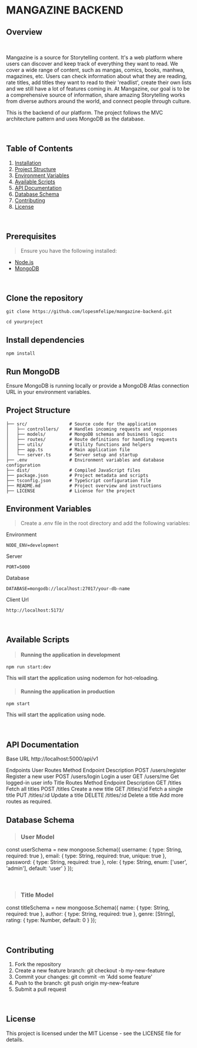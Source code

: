 # MANGAZINE BACKEND

## Overview
<br>

 Mangazine is a source for Storytelling content. It's a web platform where users can discover and keep track of everything they want to read. We cover a wide range of content, such as mangas, comics, books, manhwa, magazines, etc. 
 Users can check information about what they are reading, rate titles, add titles they want to read to their 'readlist', create their own lists and we still have a lot of features coming in. At Mangazine, our goal is to be a comprehensive source of information, share amazing Storytelling works from diverse authors around the world, and connect people through culture.


 This is the backend of our platform. The project follows the MVC architecture pattern and uses MongoDB as the database.

<br>

## Table of Contents

1. [Installation](#installation)
2. [Project Structure](#project-structure)
3. [Environment Variables](#environment-variables)
4. [Available Scripts](#available-scripts)
5. [API Documentation](#api-documentation)
6. [Database Schema](#database-schema)
7. [Contributing](#contributing)
8. [License](#license)

<br>

## Prerequisites
> Ensure you have the following installed:
- [Node.js](https://nodejs.org/)
- [MongoDB](https://www.mongodb.com/)

<br>

## Clone the repository
 ```
git clone https://github.com/lopesmfelipe/mangazine-backend.git
```
```
cd yourproject
```

## Install dependencies
```
npm install
```

## Run MongoDB

Ensure MongoDB is running locally or provide a MongoDB Atlas connection URL in your environment variables.


## Project Structure

```
├── src/                # Source code for the application
│   ├── controllers/    # Handles incoming requests and responses
│   ├── models/         # MongoDB schemas and business logic
│   ├── routes/         # Route definitions for handling requests
│   ├── utils/          # Utility functions and helpers
│   ├── app.ts          # Main application file
│   └── server.ts       # Server setup and startup
├── .env                # Environment variables and database configuration
├── dist/               # Compiled JavaScript files
├── package.json        # Project metadata and scripts
├── tsconfig.json       # TypeScript configuration file
├── README.md           # Project overview and instructions
├── LICENSE             # License for the project

```


## Environment Variables

> Create a .env file in the root directory and add the following variables:

Environment
```
NODE_ENV=development
```

Server
```
PORT=5000
```

Database
```
DATABASE=mongodb://localhost:27017/your-db-name
```

Client Url
```
http://localhost:5173/
```

<br>

## Available Scripts

> #### Running the application in development

``` 
npm run start:dev
```

This will start the application using nodemon for hot-reloading.

> #### Running the application in production
``` 
npm start
 ```

This will start the application using node.

<br>


## API Documentation
Base URL
http://localhost:5000/api/v1

Endpoints
User Routes
Method	Endpoint	Description
POST	/users/register	Register a new user
POST	/users/login	Login a user
GET	/users/me	Get logged-in user info
Title Routes
Method	Endpoint	Description
GET	/titles	Fetch all titles
POST	/titles	Create a new title
GET	/titles/:id	Fetch a single title
PUT	/titles/:id	Update a title
DELETE	/titles/:id	Delete a title
Add more routes as required.

## Database Schema

 > ### User Model

const userSchema = new mongoose.Schema({
  username: { type: String, required: true },
  email: { type: String, required: true, unique: true },
  password: { type: String, required: true },
  role: { type: String, enum: ['user', 'admin'], default: 'user' }
});

<br>

> ### Title Model

const titleSchema = new mongoose.Schema({
  name: { type: String, required: true },
  author: { type: String, required: true },
  genre: [String],
  rating: { type: Number, default: 0 }
});

<br>

## Contributing

1. Fork the repository
2. Create a new feature branch: git checkout -b my-new-feature
3. Commit your changes: git commit -m 'Add some feature'
4. Push to the branch: git push origin my-new-feature
5. Submit a pull request

<br>

## License

This project is licensed under the MIT License - see the LICENSE file for details.
